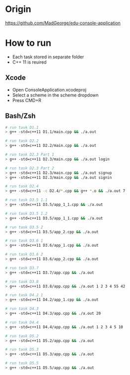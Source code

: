 # Origin

https://github.com/MadGeorge/edu-console-application

# How to run

- Each task stored in separate folder
- C++ 11 is reuired

## Xcode

- Open ConsoleApplication.xcodeproj
- Select a scheme in the scheme dropdown   
- Press CMD+R

## Bash/Zsh

```bash
# run task D1.1
> g++ -std=c++11 D1.1/main.cpp && ./a.out

# run task D2.2
> g++ -std=c++11 D2.2/main.cpp && ./a.out

# run task D2.3 Part 1 
> g++ -std=c++11 D2.3/main.cpp && ./a.out login

# run task D2.3 Part 2 
> g++ -std=c++11 D2.3/main.cpp && ./a.out signup
> g++ -std=c++11 D2.3/main.cpp && ./a.out signin

# run task D2.4 
> g++ -std=c++11 -c D2.4/*.cpp && g++ *.o && ./a.out 7

# run task D3.5 1.1
> g++ -std=c++11 D3.5/app_1_1.cpp && ./a.out

# run task D3.5 1.2
> g++ -std=c++11 D3.5/app_1_1.cpp && ./a.out

# run task D3.5 2
> g++ -std=c++11 D3.5/app_2.cpp && ./a.out

# run task D3.6 1
> g++ -std=c++11 D3.6/app_1.cpp && ./a.out

# run task D3.6 2
> g++ -std=c++11 D3.6/app_2.cpp && ./a.out

# run task D3.7
> g++ -std=c++11 D3.7/app.cpp && ./a.out

# run task D3.8
> g++ -std=c++11 D3.8/app.cpp && ./a.out 1 2 3 4 55 42

# run task D4.2 1
> g++ -std=c++11 D4.2/app_1.cpp && ./a.out

# run task D4.3
> g++ -std=c++11 D4.3/app.cpp && ./a.out 20

# run task D4.4
> g++ -std=c++11 D4.4/app.cpp && ./a.out 1 2 3 4 5 10

# run task D5.2
> g++ -std=c++11 D5.2/app.cpp && ./a.out

# run task D5.3
> g++ -std=c++11 D5.3/app.cpp && ./a.out 

# run task D5.5
> g++ -std=c++11 D5.5/app.cpp && ./a.out 
```
